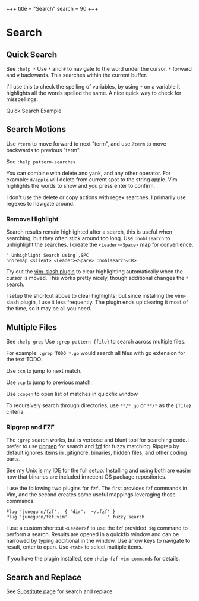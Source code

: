+++
title = "Search"
search = 90
+++

# Search

## Quick Search

See `:help *` Use `*` and `#` to navigate to the word under the cursor, `*` forward and `#` backwards. This searches within the current buffer.

I'll use this to check the spelling of variables, by using `*` on a variable it highlights all the words spelled the same. A nice quick way to check for misspellings.

Quick Search Example

## Search Motions

Use `/term` to move forward to next "term", and use `?term` to move backwards to previous "term".

See `:help pattern-searches`

You can combine with delete and yank, and any other operator. For example: `d/apple` will delete from current spot to the string apple. Vim highlights the words to show and you press enter to confirm.

I don't use the delete or copy actions with regex searches. I primarily use regexes to navigate around.

### Remove Highlight

Search results remain highlighted after a search, this is useful when searching, but they often stick around too long. Use `:nohlsearch` to unhighlight the searches. I create the `<Leader><Space>` map for convenience.

```vim
" Unhighlight Search using ,SPC
nnoremap <silent> <Leader><Space> :nohlsearch<CR>
```

Try out the [vim-slash plugin](https://github.com/junegunn/vim-slash) to clear highlighting automatically when the cursor is moved. This works pretty nicely, though additional changes the `*` search.

I setup the shortcut above to clear highlights; but since installing the vim-slash plugin, I use it less frequently. The plugin ends up clearing it most of the time, so it may be all you need.

## Multiple Files

See `:help grep` Use `:grep pattern {file}` to search across multiple files.

For example: `:grep TODO *.go` would search all files with go extension for the text TODO.

Use `:cn` to jump to next match.

Use `:cp` to jump to previous match.

Use `:copen` to open list of matches in quickfix window

To recursively search through directories, use `**/*.go` or `**/*` as the `{file}` criteria.

### Ripgrep and FZF

The `:grep` search works, but is verbose and blunt tool for searching code. I prefer to use [ripgrep](https://github.com/BurntSushi/ripgrep) for search and [fzf](https://github.com/junegunn/fzf) for fuzzy matching. Ripgrep by default ignores items in .gitignore, binaries, hidden files, and other coding parts.

See my [Unix is my IDE](https://mkaz.blog/code/unix-is-my-ide/) for the full setup. Installing and using both are easier now that binaries are included in recent OS package repostiories.

I use the following two plugins for `fzf`. The first provides fzf commands in Vim, and the second creates some useful mappings leveraging those commands.

```vim
Plug 'junegunn/fzf',  { 'dir': '~/.fzf' }
Plug 'junegunn/fzf.vim'               " fuzzy search
```

I use a custom shortcut `<Leader>f` to use the fzf provided `:Rg` command to perform a search. Results are opened in a quickfix window and can be narrowed by typing additional in the window. Use arrow keys to navigate to result, enter to open. Use `<tab>` to select multiple items.

If you have the plugin installed, see `:help fzf-vim-commands` for details.

## Search and Replace

See [Substitute page](/working-with-vim/substitute/) for search and replace.

